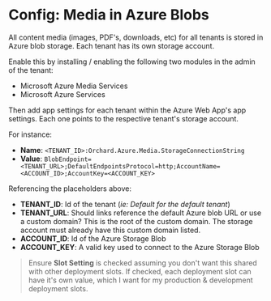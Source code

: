 # Config: Media in Azure Blobs

All content media (images, PDF's, downloads, etc)  for all tenants is stored in Azure blob storage. Each tenant has its own storage account.

Enable this by installing / enabling the following two modules in the admin of the tenant:

- Microsoft Azure Media Services
- Microsoft Azure Services

Then add app settings for each tenant within the Azure Web App's app settings. Each one points to the respective tenant's storage account.

For instance:

- **Name**: `<TENANT_ID>:Orchard.Azure.Media.StorageConnectionString`
- **Value**: `BlobEndpoint=<TENANT_URL>;DefaultEndpointsProtocol=http;AccountName=<ACCOUNT_ID>;AccountKey=<ACCOUNT_KEY>`

Referencing the placeholders above:

- **TENANT_ID**: Id of the tenant (*ie: Default for the default tenant*)
- **TENANT_URL**: Should links reference the default Azure blob URL or use a custom domain? This is the root of the custom domain. The storage account must already have this custom domain listed.
- **ACCOUNT_ID**: Id of the Azure Storage Blob
- **ACCOUNT_KEY**: A valid key used to connect to the Azure Storage Blob

> Ensure **Slot Setting** is checked assuming you don't want this shared with other deployment slots. If checked, each deployment slot can have it's own value, which I want for my production & development deployment slots.